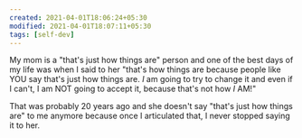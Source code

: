 ```yaml
---
created: 2021-04-01T18:06:24+05:30
modified: 2021-04-01T18:07:11+05:30
tags: [self-dev]
---
```


 My mom is a "that's just how things are" person and one of the best days of my life was when I said to her "that's how things are because people like YOU say that's just how things are. *I* am going to try to change it and even if I can't, I am NOT going to accept it, because that's not how *I* AM!"

That was probably 20 years ago and she doesn't say "that's just how things are" to me anymore because once I articulated that, I never stopped saying it to her. 
